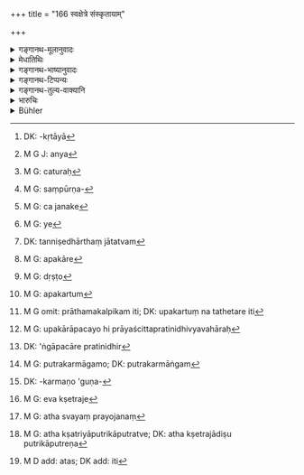 +++
title = "166 स्वक्षेत्रे संस्कृतायाम्"

+++

<details><summary>गङ्गानथ-मूलानुवादः</summary>

Him whom a man himself begets in his own sanctified ‘soil,’—one shall know as the ‘body-born’ (legitimate) son, (declared) to be the first in order.—(166)
</details>

<details><summary>मेधातिथिः</summary>

[^४७७]:
     M G DK (1: 1303): -kalpitam

आत्मीयवचनः **स्व**शब्दो न समानजातीयताम् आह । एतेन स्वयं **संस्कृतायां** जात **औरस** इतरथासंस्कृतायां[^४७८] निवृत्तिपरः संस्कृतशब्दः संभाव्यते । ततश् चान्येन संस्कृतायाम् अप्य्[^४७९] औरसः स्यात् । उक्तार्थे च **स्व**शब्दे क्षत्रियादिपुत्रा अप्य् औरसा भवन्ति । न हि तेषाम् अन्यत् पुत्रलक्षणम् अस्ति । 


[^४७९]:
     M G J: anya


[^४७८]:
     DK: -kṛtāyā

- <u>अन्ये</u> तु **प्राथमकल्पिकम्** औरसविशेषणं मन्वानाः[^४८०] क्षत्रियापुत्रान् औरसान् असंपूर्णलक्षणान्[^४८१] मन्यन्ते । 


[^४८१]:
     M G: saṃpūrṇa-


[^४८०]:
     M G: caturaḥ

- <u>एवं</u> तु व्याख्याने यथा **स्वक्षेत्रे संस्कृतायाम्** असंपूर्णलक्षण औरसस् तच् च स्वे ऽसंस्कृतायां प्राप्नोति, किं पुनः क्षत्रियादीनाम् औरसत्वेन, पुत्रास् तावद् भवन्ति परिमितांशभाजश् च । 

- <u>अथोच्यते</u> । असत्य् औरसक्षेत्रजादिलक्षणे द्वादशसंख्यानियमात् कथं पुत्रत्वम् इति ।

- <u>अत्रोच्यते</u> । किम् उ लक्षणेन, लोकतो व्यवहारप्रसिद्धेः । तथा हि यो यतो जातः स तस्य पुत्र इति लौकिका व्यवहरन्ति । तथा चाजनके[^४८२] कश्चित् पितृव्यवहारं कुर्वन्न् अन्येनेति बोध्यते "नैष ते पिता न हि त्वम् अनेन जातः" इति । अन्वयव्यतिरेकाभ्यां जनकः पिता जन्यश् च पुत्र इत्य् एतद् अवगम्यते । 


[^४८२]:
     M G: ca janake

- विशेषव्यपदेशार्थस् तु लक्षणारम्भः । यत्[^४८३] तु क्षेत्रजादिजनके वा पुत्रत्वम् इति, तत्कार्यनिबन्धनम् अपुत्रस्यापि कार्यविधानात् पुत्रत्वम्, पुत्रत्वस्य तन्निषेधान् न जतत्वम्[^४८४] इति । तथा चैते प्रतिनिधय उच्यन्ते तैः । अत्रायं जन्मनिबन्धे हि पुत्रत्वे औरसपुनर्भवनियुक्तासुतानां विशेषो न स्यात्, जन्मनस् तुल्यत्वात् । किं च पुत्रकार्यकारणान् नैव कश्चिद् अपुत्रः स्यात् । यस् तु लौकिको व्यवहारः असौ जनके ऽपि पितृव्यवहारदर्शनाद् व्यभिचारी । 


[^४८४]:
     DK: tanniṣedhārthaṃ jātatvam


[^४८३]:
     M G: ye

- तेन, सत्य् अपि प्रयोगे, इन्द्रादिशब्दवल् लोकतो ऽर्थातिशयाच् छास्त्रे चोत्पत्तिविधानाद् भार्यादिव्यवहारवत् पुत्रव्यवहारो ऽवगन्तव्यः । 

- तत्र च यद् औरसस्य प्राथमकल्पिकत्ववचनं तत्र व्यवहारो ऽवगन्तव्यः । न व्यवहारे, किं तर्ह्य् उपकारे[^४८५] ऽपि, पितुर् उपकारेण दृष्टं[^४८६] यथौरसो भूयांसं शक्नोत्य् उपकर्तुम्[^४८७] इति **प्राथमकल्पिकम्** इति[^४८८] ज्ञापयति । उपकारापचयाभिप्रायाच् च प्रतिनिधिव्यवहारः[^४८९] । न ह्य् एषां प्रतिनिधिता संभवति, प्रारब्धस्य कर्मणो ऽङ्गोपचारप्रतिनिधेः[^४९०] । न च पुत्रः कर्माङ्गम्,[^४९१] अपत्योत्पादनकर्मणो गुणकर्मत्वात्[^४९२] । तेन सत्य् एव क्षेत्रजादीनां पुत्रत्वे[^४९३] प्रतिनिधित्ववचनम् औरसत्वप्रशंसार्थम् । यथा "अपशवो वान्ये गोऽश्वेभ्यः पशवो गोऽश्वाः" इति पशूनाम् अपशुत्ववचनं गवाश्वानां प्रशंसितुम् । 


[^४९३]:
     M G: eva kṣetraje


[^४९२]:
     DK: -karmaṇo 'guṇa-


[^४९१]:
     M G: putrakarmāgamo; DK: putrakarmāṅgam


[^४९०]:
     DK: 'ṅgāpacāre pratinidhir


[^४८९]:
     M G: upakārāpacayo hi prāyaścittapratinidhivyavahāraḥ


[^४८८]:
     M G omit: prāthamakalpikam iti; DK: upakartuṃ na tathetare iti


[^४८७]:
     M G: apakartum


[^४८६]:
     M G: dṛṣṭo


[^४८५]:
     M G: apakāre

- यदा च यो यदीयाद् बीजाज् जातः स तस्य पुत्र इति, तथा च दर्शितं महाभारते । द्वैपायनाज् जाताः पाण्डुधृतराष्ट्रविदुरादयो नैते व्यास्यपुत्रा इति व्यपदिश्यन्ते । यथा च सप्रयोजनं[^४९४] क्षत्रियादिपुत्राणाम् औरसत्वं तथोपपादितम् । पुत्रिकापुत्रस्य पुत्रत्वे[^४९५] द्वादशसंख्यातिरेक आप्नोति । 


[^४९५]:
     M G: atha kṣatriyāputrikāputratve; DK: atha kṣetrajādiṣu putrikāputreṇa


[^४९४]:
     M G: atha svayaṃ prayojanaṃ

- भवतु को दोषः । त्रयोदशो ऽयं पुत्रो ऽस्तु । औरसेन तुल्यफलत्वात् तद्गहणम्,[^४९६] तत्साम्याच् च । तथा च स्मृत्यन्तरम्- "तत्समः पुत्रिकासुतः" (य्ध् २.१३२) इति ॥ ९.१६६ ॥


[^४९६]:
     M D add: atas; DK add: iti
</details>

<details><summary>गङ्गानथ-भाष्यानुवादः</summary>

The term ‘*own*’ here denotes *ownership*, and not *the character of belonging to the same caste*. Thus, the meaning is that the ‘body-born’ son is one born from the woman ‘*sanctified*’ (married) by the man himself. If this were not meant by ‘own,’ then the epithet ‘*sanctified*’ would only exclude the *unmarried* woman; so that the son begotten on a woman *married* by another person would also come to be known as one’s ‘body-born’ son. And further, if the word is interpreted as we have pointed out, the sons of the *Kṣatriya* wife also would be ‘body-born’ (for the Brāhmaṇa father); these latter do not fall within any other class of sons.’ Others take the epithet ‘*prathamakalpitam*’ as qualifying ‘body-born’ \[and meaning ‘of the principal kind’\], and hold that the sons born of the *Kṣatriya* wife are not ‘body-born’ in the fuller sense.

Under this explanation, however, as the son begotten on one’s own
*married* wife would not be ‘body-born’ in the full sense, he would be
as good as born of an *unmarried* wife And even if the sons of the
*Kṣatriya* and other wives are not called ‘body-born,’ what does it
matter? They still remain the man’s ‘sons’ and entitled to inherit their limited shares in his property.

The following argument might be put forward—“If the son in question does not fulfill the conditions of the ‘body-born,’ the ‘soil-born,’ or any of the twelve kinds of sons,—and there are only these *twelve* kinds of sons,—how can he be regarded as a ‘son’ at all?”

The answer to this is as follows:—What is the use of any definitions? The application of the same depends upon actual usage. As a rule, when a child is born of a man, he is called his ‘son’; and obviously, if the child is not born of a man, they do not regard that man to be his ‘father’; and they tell him—‘this is not your father, you are not born of him.’ From these two affirmative and negative propositions, it follows that the progenitor is the ‘father’ and the person born is the ‘son;’ and it is only for the purpose of indicating the peculiar characteristics that definitions are set forth. In the case of the ‘soil-born’ son, it is true that the person called his ‘father’ is not his progenitor; but that is only with a view to a special purpose; the child being called the man’s ‘son,’ for, even though not his ‘son,’ he fulfills for him the functions of a son.

As a matter of fact, the mere fact of a person being born of a man does not make him his ‘son’; as this has been expressly denied. It is for this reason that such sons have been called ‘substitutes’ (in 180). Further, if the mere fact of being born of a man were to make one his ‘son,’ then there would be no difference in the ‘sonship’ of the ‘body-born son,’ ‘the son born of a remarried woman’ and ‘the son of an unauthorized woman,’ since the fact of being born is common to all of them. Then again, if the mere fact of *serving the purposes of a son* were the sole condition of one being a ‘son,’ then no one in the world would be ‘sonless.’ As regards the common usage (regarding the use of the name ‘son’) mentioned above, it cannot he regarded as universally true, since it is found that in many cases the name ‘father’ is not applied to the actual *progenitor*.

Thus then, notwithstanding ordinary usage, the actual application of the name ‘son’—as in the case of such titles as ‘wife’ and the like—should be determined by the scriptural texts, which lay down the various ways in which a ‘son’ may he begotten; and it is only the signification of the names that may be learnt from ordinary usage; just as in the ease of such titles as ‘Indra’ and the like.

“But as regards the declaration that the ‘body-born’ son is ‘*the first in order*,’ it is ordinary usage on which this is based.”

Not only on ordinary usage, but also upon the nature of the benefits (conferred by this particular kind of son);—the meaning of the declaration being that ‘the body-born son is in a position to confer the greatest benefits upon his fathers.’ Thus, the other sons are called ‘substitutes’ only on the ground of the lessening degrees of benefits conferred by them. As a matter of fact, however, these other sons cannot be ‘substitutes’ in the real sense of the term; because, it is only when a substance is used as a subsidiary accessory in the completing of an act already begun with a certain substance (which is no longer found)—that the former substance comes to be called a ‘substitute;’ in the case in question however, the son is not the ‘subsidiary accessory’ of any act, the act of begetting the son being itself only a subsidiary act Hence, what is meant by calling the other sons, ‘substitutes’ is that though the ‘soil-born’ and others are also ‘sons,’ it is the ‘body-born’ one that is most praiseworthy; just as we find in the Vedic passage—‘The cow and the horse are the only cattle, animals other than the cow and the horse are not *cattle*,’—where the assertion that the other animals are not ‘cattle’ means that the cow and the ‘horse are praiseworthy.

Further, it has been shown in the *Mahābhārata* that sons do not always belong to the person from whose seed they are born: *e.g*., Pāṇḍu, Dhṛtarāṣṭra and Vidura, though born from the seed of Vyāsa, are not spoken of as ‘sons’ of Vyāsa.

It has already been explained by us what useful purpose is served by our regarding as ‘body-bom’ or ‘legitimate,’ the sons of the *Kṣatriya* and other wives also.

“As regards the ‘son of the Appointed Daughter,’ if this were regarded as a ‘son,’ the number of sons would exceed *twelve*.”

What is the harm if it does? This may be the *thirteenth* kind of son. In fact, he has not been separately mentioned, because, the useful purpose served by him is the same as that by the ‘body-born’ son, which fact makes him equal to this latter. That is why another Smṛti text has declared—‘Equal to him (the Body-born son) is the son of the Appointed Daughter.’ (*Yājñavalkya*, 2.128).—(166)
</details>

<details><summary>गङ्गानथ-टिप्पन्यः</summary>

‘*Svakṣetre*’—‘On his own wife’ (Medhātithi);—‘on his wife of the same
caste as himself’ (‘others’ in Medhātithi, Nārāyaṇa and Kullūka).

This verse is quoted in *Vivādaratnākara* (p. 553);—in *Parāśaramādhava*
(Prayāścitta, p. 38);—in *Vyavahāra-Bālambhaṭṭī* (pp. 538, 557 and
689);—and in *Nṛsiṃhaprasāda* (Vyavahāra 38a);
</details>

<details><summary>गङ्गानथ-तुल्य-वाक्यानि</summary>

*Baudhāyana* (2.3.14).—‘A son begotten by the husband himself on his
wedded wife of equal caste is called the *Aurasa*, *Body-born*, son.’

*Āpastamba* (2.13.1-2)—‘Sons begotten by a man who approaches in the
proper season, a woman of equal caste, who has not belonged to another
man, and who has been married legally, have a right to follow the
occupations of the caste and to inherit the father’s estate.’

*Vaśiṣṭha* (17.13).—‘The first among sons is the son begotten by the
husband himself on his legally married wife.’

*Viṣṇu* (15.2).—‘The first is the son of the body—*viz*., he who is
begotten by the husband himself on his own lawfully wedded wife.’

*Yājñavalkya* (2.128).—‘The body-horn son is one begotten on the legally
wedded wife.’

*Devala* (Vivādaratnākara, p. 554).—‘One who is begotten by one’s self
on one’s legally married wife, is the body-born son, the principal
upholder of the father’s family.’

*Arthaśāstra* (II, p. 40).—‘The son begotten by the man himself on his
lawfully wedded wife is the body-born son.’
</details>

<details><summary>भारुचिः</summary>

या यस्य स्वर्णा सा तस्य **क्षेत्रम्** । तस्याम् उत्पन्नः **प्राथमकल्पिक औरसो** ऽपि **विज्ञेयः** । क्षत्रियवैश्ययोस् तु जाता न संपूर्णलक्षणा औरसाः सुताः । अतस् तेषाम् [विभा]गो न्यायविरोधेन कल्पयितव्यः । अपरे तु क्षत्रियवैश्याव् एवाउरसौ क्षेत्रजादिभ्यो ज्यायांसौ मन्यन्ते ॥ ९.१६६ ॥
</details>

<details><summary>Bühler</summary>

166	Him whom a man begets on his own wedded wife, let him know to be a legitimate son of the body (Aurasa), the first in rank.
</details>
